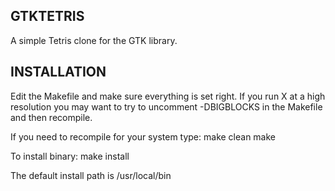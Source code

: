 ## GTKTETRIS

A simple Tetris clone for the GTK library.

## INSTALLATION

Edit the Makefile and make sure everything is set right. If you run X at a
high resolution you may want to try to uncomment -DBIGBLOCKS in the
Makefile and then recompile.

If you need to recompile for your system type:
make clean
make

To install binary:
make install

The default install path is /usr/local/bin
